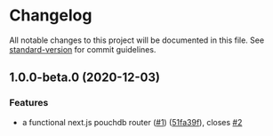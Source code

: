 # Changelog

All notable changes to this project will be documented in this file. See [standard-version](https://github.com/conventional-changelog/standard-version) for commit guidelines.

## 1.0.0-beta.0 (2020-12-03)


### Features

* a functional next.js pouchdb router ([#1](https://github.com/jpbourgeon/pouchdb-nextjs-router/issues/1)) ([51fa39f](https://github.com/jpbourgeon/pouchdb-nextjs-router/commit/51fa39f763200d238b8cfb30b1ac18ed9caaf410)), closes [#2](https://github.com/jpbourgeon/pouchdb-nextjs-router/issues/2)
